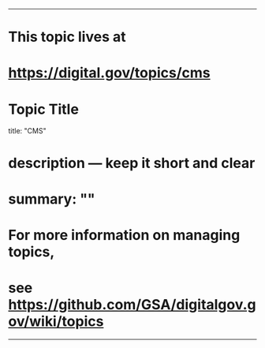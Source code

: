 
---
# This topic lives at
# https://digital.gov/topics/cms

# Topic Title
title: "CMS"

# description — keep it short and clear
# summary: ""


# For more information on managing topics,
# see https://github.com/GSA/digitalgov.gov/wiki/topics
---